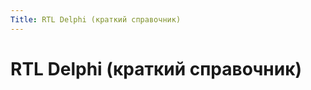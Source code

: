 ```yaml
---
Title: RTL Delphi (краткий справочник)
---
```



RTL Delphi (краткий справочник)
===============================
